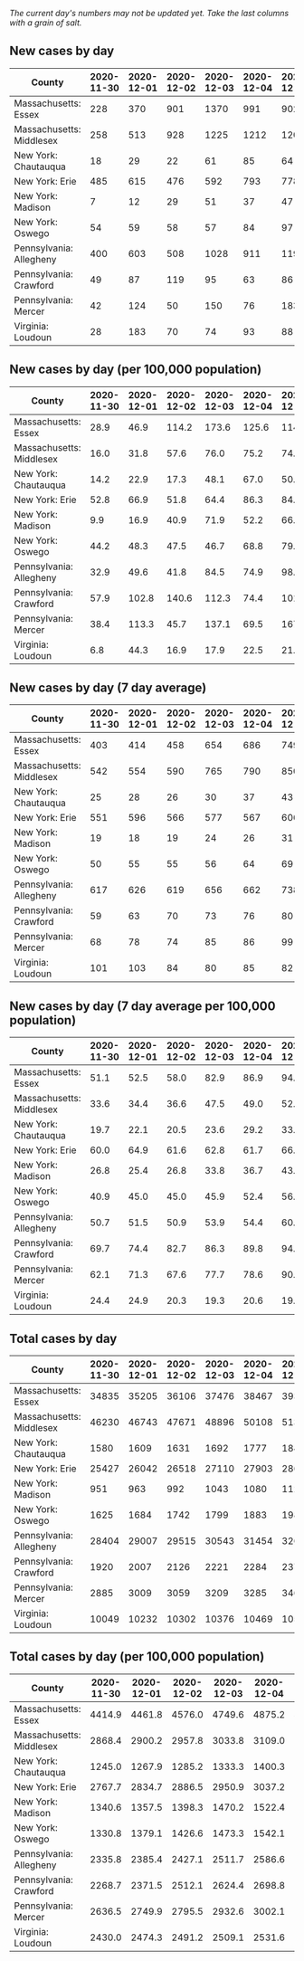 _The current day's numbers may not be updated yet. Take the last columns with a grain of salt._
## New cases by day

| County | 2020-11-30 | 2020-12-01 | 2020-12-02 | 2020-12-03 | 2020-12-04 | 2020-12-05 | 2020-12-06 |
| --- | --- | --- | --- | --- | --- | --- | --- |
| Massachusetts: Essex | 228 | 370 | 901 | 1370 | 991 | 902 |  |
| Massachusetts: Middlesex | 258 | 513 | 928 | 1225 | 1212 | 1202 |  |
| New York: Chautauqua | 18 | 29 | 22 | 61 | 85 | 64 |  |
| New York: Erie | 485 | 615 | 476 | 592 | 793 | 778 |  |
| New York: Madison | 7 | 12 | 29 | 51 | 37 | 47 |  |
| New York: Oswego | 54 | 59 | 58 | 57 | 84 | 97 |  |
| Pennsylvania: Allegheny | 400 | 603 | 508 | 1028 | 911 | 1197 |  |
| Pennsylvania: Crawford | 49 | 87 | 119 | 95 | 63 | 86 |  |
| Pennsylvania: Mercer | 42 | 124 | 50 | 150 | 76 | 183 |  |
| Virginia: Loudoun | 28 | 183 | 70 | 74 | 93 | 88 |  |

## New cases by day (per 100,000 population)

| County | 2020-11-30 | 2020-12-01 | 2020-12-02 | 2020-12-03 | 2020-12-04 | 2020-12-05 | 2020-12-06 |
| --- | --- | --- | --- | --- | --- | --- | --- |
| Massachusetts: Essex | 28.9 | 46.9 | 114.2 | 173.6 | 125.6 | 114.3 |  |
| Massachusetts: Middlesex | 16.0 | 31.8 | 57.6 | 76.0 | 75.2 | 74.6 |  |
| New York: Chautauqua | 14.2 | 22.9 | 17.3 | 48.1 | 67.0 | 50.4 |  |
| New York: Erie | 52.8 | 66.9 | 51.8 | 64.4 | 86.3 | 84.7 |  |
| New York: Madison | 9.9 | 16.9 | 40.9 | 71.9 | 52.2 | 66.3 |  |
| New York: Oswego | 44.2 | 48.3 | 47.5 | 46.7 | 68.8 | 79.4 |  |
| Pennsylvania: Allegheny | 32.9 | 49.6 | 41.8 | 84.5 | 74.9 | 98.4 |  |
| Pennsylvania: Crawford | 57.9 | 102.8 | 140.6 | 112.3 | 74.4 | 101.6 |  |
| Pennsylvania: Mercer | 38.4 | 113.3 | 45.7 | 137.1 | 69.5 | 167.2 |  |
| Virginia: Loudoun | 6.8 | 44.3 | 16.9 | 17.9 | 22.5 | 21.3 |  |

## New cases by day (7 day average)

| County | 2020-11-30 | 2020-12-01 | 2020-12-02 | 2020-12-03 | 2020-12-04 | 2020-12-05 | 2020-12-06 |
| --- | --- | --- | --- | --- | --- | --- | --- |
| Massachusetts: Essex | 403 | 414 | 458 | 654 | 686 | 749 |  |
| Massachusetts: Middlesex | 542 | 554 | 590 | 765 | 790 | 850 |  |
| New York: Chautauqua | 25 | 28 | 26 | 30 | 37 | 43 |  |
| New York: Erie | 551 | 596 | 566 | 577 | 567 | 606 |  |
| New York: Madison | 19 | 18 | 19 | 24 | 26 | 31 |  |
| New York: Oswego | 50 | 55 | 55 | 56 | 64 | 69 |  |
| Pennsylvania: Allegheny | 617 | 626 | 619 | 656 | 662 | 738 |  |
| Pennsylvania: Crawford | 59 | 63 | 70 | 73 | 76 | 80 |  |
| Pennsylvania: Mercer | 68 | 78 | 74 | 85 | 86 | 99 |  |
| Virginia: Loudoun | 101 | 103 | 84 | 80 | 85 | 82 |  |

## New cases by day (7 day average per 100,000 population)

| County | 2020-11-30 | 2020-12-01 | 2020-12-02 | 2020-12-03 | 2020-12-04 | 2020-12-05 | 2020-12-06 |
| --- | --- | --- | --- | --- | --- | --- | --- |
| Massachusetts: Essex | 51.1 | 52.5 | 58.0 | 82.9 | 86.9 | 94.9 |  |
| Massachusetts: Middlesex | 33.6 | 34.4 | 36.6 | 47.5 | 49.0 | 52.7 |  |
| New York: Chautauqua | 19.7 | 22.1 | 20.5 | 23.6 | 29.2 | 33.9 |  |
| New York: Erie | 60.0 | 64.9 | 61.6 | 62.8 | 61.7 | 66.0 |  |
| New York: Madison | 26.8 | 25.4 | 26.8 | 33.8 | 36.7 | 43.7 |  |
| New York: Oswego | 40.9 | 45.0 | 45.0 | 45.9 | 52.4 | 56.5 |  |
| Pennsylvania: Allegheny | 50.7 | 51.5 | 50.9 | 53.9 | 54.4 | 60.7 |  |
| Pennsylvania: Crawford | 69.7 | 74.4 | 82.7 | 86.3 | 89.8 | 94.5 |  |
| Pennsylvania: Mercer | 62.1 | 71.3 | 67.6 | 77.7 | 78.6 | 90.5 |  |
| Virginia: Loudoun | 24.4 | 24.9 | 20.3 | 19.3 | 20.6 | 19.8 |  |

## Total cases by day

| County | 2020-11-30 | 2020-12-01 | 2020-12-02 | 2020-12-03 | 2020-12-04 | 2020-12-05 | 2020-12-06 |
| --- | --- | --- | --- | --- | --- | --- | --- |
| Massachusetts: Essex | 34835 | 35205 | 36106 | 37476 | 38467 | 39369 |  |
| Massachusetts: Middlesex | 46230 | 46743 | 47671 | 48896 | 50108 | 51310 |  |
| New York: Chautauqua | 1580 | 1609 | 1631 | 1692 | 1777 | 1841 |  |
| New York: Erie | 25427 | 26042 | 26518 | 27110 | 27903 | 28681 |  |
| New York: Madison | 951 | 963 | 992 | 1043 | 1080 | 1127 |  |
| New York: Oswego | 1625 | 1684 | 1742 | 1799 | 1883 | 1980 |  |
| Pennsylvania: Allegheny | 28404 | 29007 | 29515 | 30543 | 31454 | 32651 |  |
| Pennsylvania: Crawford | 1920 | 2007 | 2126 | 2221 | 2284 | 2370 |  |
| Pennsylvania: Mercer | 2885 | 3009 | 3059 | 3209 | 3285 | 3468 |  |
| Virginia: Loudoun | 10049 | 10232 | 10302 | 10376 | 10469 | 10557 |  |

## Total cases by day (per 100,000 population)

| County | 2020-11-30 | 2020-12-01 | 2020-12-02 | 2020-12-03 | 2020-12-04 | 2020-12-05 | 2020-12-06 |
| --- | --- | --- | --- | --- | --- | --- | --- |
| Massachusetts: Essex | 4414.9 | 4461.8 | 4576.0 | 4749.6 | 4875.2 | 4989.5 |  |
| Massachusetts: Middlesex | 2868.4 | 2900.2 | 2957.8 | 3033.8 | 3109.0 | 3183.6 |  |
| New York: Chautauqua | 1245.0 | 1267.9 | 1285.2 | 1333.3 | 1400.3 | 1450.7 |  |
| New York: Erie | 2767.7 | 2834.7 | 2886.5 | 2950.9 | 3037.2 | 3121.9 |  |
| New York: Madison | 1340.6 | 1357.5 | 1398.3 | 1470.2 | 1522.4 | 1588.6 |  |
| New York: Oswego | 1330.8 | 1379.1 | 1426.6 | 1473.3 | 1542.1 | 1621.5 |  |
| Pennsylvania: Allegheny | 2335.8 | 2385.4 | 2427.1 | 2511.7 | 2586.6 | 2685.0 |  |
| Pennsylvania: Crawford | 2268.7 | 2371.5 | 2512.1 | 2624.4 | 2698.8 | 2800.5 |  |
| Pennsylvania: Mercer | 2636.5 | 2749.9 | 2795.5 | 2932.6 | 3002.1 | 3169.3 |  |
| Virginia: Loudoun | 2430.0 | 2474.3 | 2491.2 | 2509.1 | 2531.6 | 2552.8 |  |
